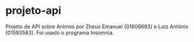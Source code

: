 # projeto-api

Projeto de API sobre Animes por Zheus Emanuel (01606693) e Luiz Antônio (01593583). Foi usado o programa Insomnia.

